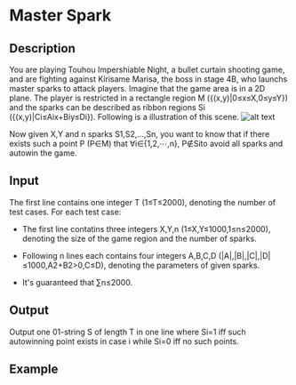 # Master Spark
## Description
You are playing Touhou Impershiable Night, a bullet curtain shooting game, and are fighting against Kirisame Marisa, the boss in stage 4B, who launchs master sparks to attack players. Imagine that the game area is in a 2D plane. The player is restricted in a rectangle region M ({(x,y)|0≤x≤X,0≤y≤Y}) and the sparks can be described as ribbon regions Si ({(x,y)|Ci≤Aix+Biy≤Di}). Following is a illustration of this scene.
![alt text](https://espresso.codeforces.com/f8944ecf0cda634ecc0777262bde08de72ab5131.png "Marisa's spell card: Love-sign Master Spark")

Now given X,Y and n sparks S1,S2,...,Sn, you want to know that if there exists such a point P (P∈M) that ∀i∈{1,2,⋯,n}, P∉Sito avoid all sparks and autowin the game.

## Input
The first line contains one integer T (1≤T≤2000), denoting the number of test cases.
For each test case:

- The first line contatins three integers X,Y,n (1≤X,Y≤1000,1≤n≤2000), denoting the size of the game region and the number of sparks.

- Following n lines each contains four integers A,B,C,D (|A|,|B|,|C|,|D|≤1000,A2+B2>0,C≤D), denoting the parameters of given sparks.

- It's guaranteed that ∑n≤2000.

## Output

Output one 01-string S of length T in one line where Si=1 iff such autowinning point exists in case i while Si=0 iff no such points.

## Example
